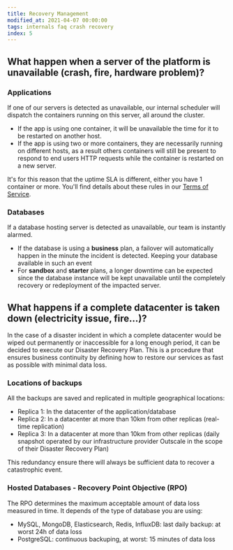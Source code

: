 ```yaml
---
title: Recovery Management
modified_at: 2021-04-07 00:00:00
tags: internals faq crash recovery
index: 5
---
```


## What happen when a server of the platform is unavailable (crash, fire, hardware problem)?

### Applications

If one of our servers is detected as unavailable, our internal scheduler will
dispatch the containers running on this server, all around the cluster.

* If the app is using one container, it will be unavailable the time for it
  to be restarted on another host.
* If the app is using two or more containers, they are necessarily
  running on different hosts, as a result others containers will still be
  present to respond to end users HTTP requests while the container is restarted
  on a new server.

It's for this reason that the uptime SLA is different, either you have 1
container or more. You'll find details about these rules in our [Terms of
Service](https://scalingo.com/tos).

### Databases

If a database hosting server is detected as unavailable, our team is instantly alarmed.

* If the database is using a **business** plan, a failover will automatically
  happen in the minute the incident is detected. Keeping your database
  available in such an event
* For **sandbox** and **starter** plans, a longer downtime can be expected
  since the database instance will be kept unavailable until the completely
  recovery or redeployment of the impacted server.

## What happens if a complete datacenter is taken down (electricity issue, fire…)?

In the case of a disaster incident in which a complete datacenter would be
wiped out permanently or inaccessible for a long enough period, it can be
decided to execute our Disaster Recovery Plan. This is a procedure that ensures
business continuity by defining how to restore our services as fast as possible
with minimal data loss.

### Locations of backups

All the backups are saved and replicated in multiple geographical locations:

* Replica 1: In the datacenter of the application/database
* Replica 2: In a datacenter at more than 10km from other replicas (real-time replication)
* Replica 3: In a datacenter at more than 10km from other replicas (daily
  snapshot operated by our infrastructure provider Outscale in the scope of
  their Disaster Recovery Plan)

This redundancy ensure there will always be sufficient data to recover a catastrophic event.

### Hosted Databases - Recovery Point Objective (RPO)

The RPO determines the maximum acceptable amount of data loss measured in time.
It depends of the type of database you are using:

* MySQL, MongoDB, Elasticsearch, Redis, InfluxDB: last daily backup: at worst 24h of data loss
* PostgreSQL: continuous backuping, at worst: 15 minutes of data loss
